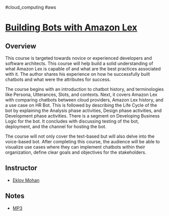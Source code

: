 #cloud_computing #aws

# [Building Bots with Amazon Lex](https://learning.oreilly.com/course/building-bots-with/9781484287392/)

## Overview

This course is targeted towards novice or experienced developers and software architects. This course will help build a solid understanding of what Amazon Lex is capable of and what are the best practices associated with it. The author shares his experience on how he successfully built chatbots and what were the attributes for success.

The course begins with an introduction to chatbot history, and terminologies like Persona, Utterances, Slots, and contexts. Next, it covers Amazon Lex with comparing chatbots between cloud providers, Amazon Lex history, and a use case on HR Bot. This is followed by describing the Life Cycle of the bot by explaining the Analysis phase activities, Design phase activities, and Development phase activities. There is a segment on Developing Business Logic for the bot. It concludes with discussing testing of the bot, deployment, and the channel for hosting the bot.

The course will not only cover the text-based but will also delve into the voice-based bot. After completing this course, the audience will be able to visualize use cases where they can implement chatbots within their organization, define clear goals and objectives for the stakeholders.

## Instructor

- [Eklov Mohan](https://github.com/AuthorEkloveMohan/Building-Bots-with-Amazon-Lex)

## Notes

- [MP3](MP3.md)